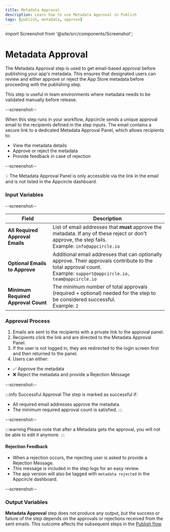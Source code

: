```yaml
---
title: Metadata Approval
description: Learn how to use Metadata Approval in Publish
tags: [publish, metadata, approve]
---
```


import Screenshot from '@site/src/components/Screenshot';

# Metadata Approval

The Metadata Approval step is used to get email-based approval before publishing your app's metadata. This ensures that designated users can review and either approve or reject the App Store metadata before proceeding with the publishing step.

This step is useful in team environments where metadata needs to be validated manually before release.

--screenshot--

When this step runs in your workflow, Appcircle sends a unique approval email to the recipients defined in the step inputs. The email contains a secure link to a dedicated Metadata Approval Panel, which allows recipients to:

- View the metadata details
- Approve or reject the metadata
- Provide feedback in case of rejection

--screenshot--

💡 The Metadata Approval Panel is only accessible via the link in the email and is not listed in the Appcircle dashboard.

### Input Variables

--screenshot--

| Field                        | Description                                                                                                                                      |
|-----------------------------|--------------------------------------------------------------------------------------------------------------------------------------------------|
| **All Required Approval Emails** | List of email addresses that **must** approve the metadata. If any of these reject or don't approve, the step fails. <br />Example: `info@appcircle.io` |
| **Optional Emails to Approve**   | Additional email addresses that can optionally approve. Their approvals contribute to the total approval count. <br />Example: `support@appcircle.io, team@appcircle.io` |
| **Minimum Required Approval Count** | The minimum number of total approvals (required + optional) needed for the step to be considered successful. <br />Example: `2`                      |

### Approval Process
1. Emails are sent to the recipients with a private link to the approval panel.
2. Recipients click the link and are directed to the Metadata Approval Panel.
3. If the user is not logged in, they are redirected to the login screen first and then returned to the panel.
4. Users can either:
- ✅ Approve the metadata
- ❌ Reject the metadata and provide a Rejection Message

--screenshot--

:::info Successful Approval
The step is marked as successful if:
- All required email addresses approve the metadata.
- The minimum required approval count is satisfied.
  :::

--screenshot--

:::warning
Please note that after a Metadata gets the approval, you will not be able to edit it anymore.
:::

#### Rejection Feedback
- When a rejection occurs, the rejecting user is asked to provide a Rejection Message.
- This message is included in the step logs for an easy review.
- The app version will also be tagged with `metadata rejected` in the Appcircle dashboard.

--screenshot--

### Output Variables

**Metadata Approval** step does not produce any output, but the success or failure of the step depends on the approvals or rejections received from the sent emails. This outcome affects the subsequent steps in the [Publish flow](/publish-module/publish-flow).
